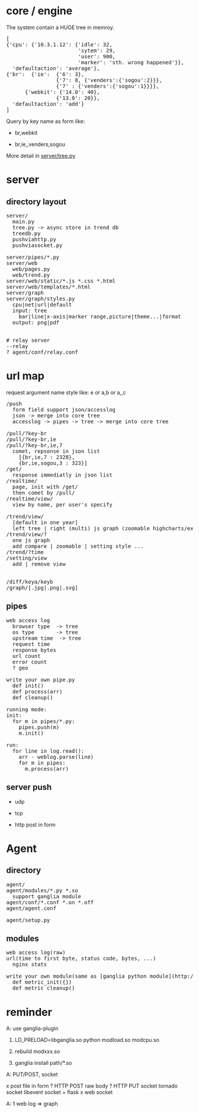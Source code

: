 
core / engine
=============
The system contain a HUGE tree in memroy.

<pre>
[
{'cpu': {'10.3.1.12': {'idle': 32,
                       'sytem': 29,
                       'user': 900,
                       'marker': 'sth. wrong happened'}},
  'defaultaction': 'average'},
{'br':  {'ie':  {'6': 3},
                {'7': 8, {'venders':{'sogou':2}}},
                {'7' : {'venders':{'sogou':1}}}},
      {'webkit': {'14.0': 40},
                {'13.0': 20}},
  'defaultaction': 'add'}
]
</pre>

Query by key name as form like:

* br,webkit

* br,ie,,venders,sogou


More detail in [server/tree.py](blob/master/server/tree.py)



server
======
directory layout
-----------------
<pre>
server/
  main.py
  tree.py -> async store in trend db
  treedb.py
  pushviahttp.py
  pushviasocket.py

server/pipes/*.py
server/web
  web/pages.py
  web/trend.py
server/web/static/*.js *.css *.html
server/web/templates/*.html
server/graph
server/graph/styles.py
  cpu|net|url|default
  input: tree
    bar|line|x-axis|marker range,picture|theme...|format
  output: png|pdf


# relay server
--relay
? agent/conf/relay.conf
</pre>

url map
=======
request argument name style like: e or a,b or a,,c
<pre>
/push
  form field support json/accesslog
  json -> merge into core tree
  accesslog -> pipes -> tree -> merge into core tree

/pull/?key-br
/pull/?key-br,ie
/pull/?key-br,ie,7
  comet, repsonse in json list
    [{br,ie,7 : 2328},
    {br,ie,sogou,3 : 323}]
/get/<name>
  response immediatly in json list
/realtime/<key>
  page, init with /get/<key>
  then comet by /pull/<key>
/realtime/view/<key>
  view by name, per user's specify

/trend/view/
  [default in one year]
  left tree | right (multi) js graph (zoomable highcharts/examples/dynamic-master-detail.htm)
/trend/view/<name>?
  one js graph
  add compare | zoomable | setting style ...
/trend/<name>?time
/setting/view
  add | remove view


/diff/keya/keyb
/graph/<name>[.jpg|.png|.svg]
</pre>

pipes
------
<pre>web access log
  browser type  -> tree
  os type       -> tree
  upstream time  -> tree
  request time
  response bytes
  url count
  error count
  ? geo

write your own pipe.py
  def init()
  def process(arr)
  def cleanup()

running mode:
init:
  for m in pipes/*.py:
    pipes.push(m)
    m.init()

run:
  for line in log.read():
    arr - weblog.parse(line)
    for m in pipes:
      m.process(arr)	
</pre>

server push
-----------
* udp

* tcp

* http post in form



Agent
=====
directory
---------
<pre>
agent/
agent/modules/*.py *.so  
  support ganglia module
agent/conf/*.conf *.on *.off
agent/agent.conf

agent/setup.py
</pre>

modules
-------
<pre>
web access log(raw)
url(time to first byte, status code, bytes, ...)
  nginx stats

write your own module(same as [ganglia python module](http://sourceforge.net/apps/trac/ganglia/wiki/ganglia_gmond_python_modules#WritingcustomPythonmodules)):
  def metric_init({})
  def metric_cleanup()
</pre>

reminder 
=====================
A: use ganglia-plugin

1) LD_PRELOAD=libganglia.so python 
  modload.so
  modcpu.so

2) rebuild modxxx.so
3) ganglia install path/*.so 



A: PUT/POST, socket

x post file in form
? HTTP POST raw body
? HTTP PUT
 socket
  tornado socket
  libevent socket + flask
x web socket

A:
1 web log => graph
 


